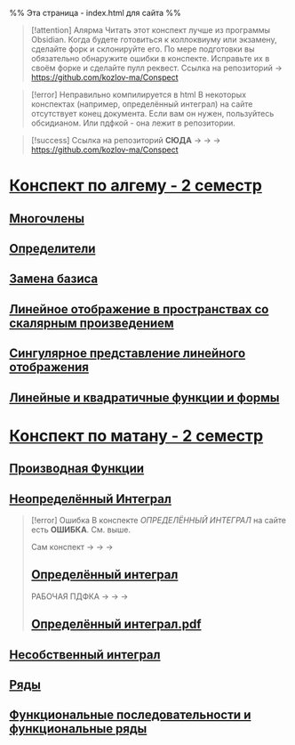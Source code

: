 %% Эта страница - index.html для сайта %%


> [!attention] Алярма
> Читать этот конспект лучше из программы Obsidian. Когда будете готовиться к коллоквиуму или экзамену, сделайте форк и склонируйте его. По мере подготовки вы обязательно обнаружите ошибки в конспекте. Исправьте их в своём форке и сделайте пулл реквест. Ссылка на репозиторий -> https://github.com/kozlov-ma/Conspect

> [!error] Неправильно компилируется в html
> В некоторых конспектах (например, определённый интеграл) на сайте отсутствует конец документа. Если вам он нужен, пользуйтесь обсидианом. Или пдфкой - она лежит в репозитории.

> [!success] Ссылка на репозиторий
> **СЮДА** -> -> -> https://github.com/kozlov-ma/Conspect

# [Конспект по алгему - 2 семестр](!Algem.md)
## [Многочлены](algem/Многочлены.md)
## [Определители](algem/Определители.md)
## [Замена базиса](algem/Замена%20базиса.md)
## [Линейное отображение в пространствах со скалярным произведением](algem/Линейное%20отображение%20в%20пространствах%20со%20скалярным%20произведением.md)
## [Сингулярное представление линейного отображения](algem/Сингулярное%20представление%20линейного%20отображения.md)
[Линейные и квадратичные функции и формы](algem/Линейные%20и%20квадратичные%20функции%20и%20формы.md)
---
# [Конспект по матану - 2 семестр](!Matan.md)
## [Производная Функции](matan/Производная%20Функции.md)
## [Неопределённый Интеграл](matan/Неопределённый%20Интеграл.md)

> [!error] Ошибка
> В конспекте _ОПРЕДЕЛЁННЫЙ ИНТЕГРАЛ_ на сайте есть **ОШИБКА**. См. выше.
> 
> Сам конспект -> -> ->
> ## [Определённый интеграл](matan/Определённый%20интеграл.md) 
> 
> РАБОЧАЯ ПДФКА -> -> ->
> ## [Определённый интеграл.pdf](https://raw.githubusercontent.com/kozlov-ma/Conspect/main/%D0%9E%D0%BF%D1%80%D0%B5%D0%B4%D0%B5%D0%BB%D1%91%D0%BD%D0%BD%D1%8B%D0%B9%20%D0%B8%D0%BD%D1%82%D0%B5%D0%B3%D1%80%D0%B0%D0%BB.pdf)
>

## [Несобственный интеграл](matan/Несобственный%20интеграл.md)
## [Ряды](matan/Ряды.md)
## [Функциональные последовательности и функциональные ряды](matan/Функциональные%20последовательности%20и%20функциональные%20ряды.md)
